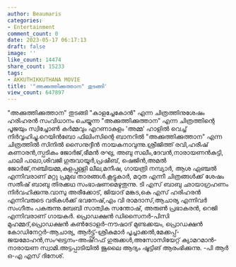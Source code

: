 ```yaml
---
author: Beaumaris
categories:
- Entertainment
comment_count: 0
date: 2023-05-17 06:17:13
draft: false
image: ''
like_count: 14474
share_count: 15233
tags:
- AKKUTHIKKUTHANA MOVIE
title: '"അക്കുത്തിക്കുത്താന" തുടങ്ങി'
view_count: 647897
---
```


"അക്കുത്തിക്കുത്താന" തുടങ്ങി "കാളച്ചേകോന്‍" എന്ന ചിത്രത്തിനുശേഷം ഹരിഹരന്‍ സംവിധാനം ചെയ്യുന്ന "അക്കുത്തിക്കുത്താന" എന്ന ചിത്രത്തിന്റെ പൂജയും സ്വിച്ചോൺ കർമ്മവും എറണാകുളം 'അമ്മ' ഹാളിൽ വെച്ച് നിർവ്വഹിച്ചു.റെയിന്‍ബോ ഫിലിംസിന്റെ ബാനറിൽ "അക്കുത്തിക്കുത്താന" എന്ന ചിത്രത്തിൽ സിനിൽ സൈനുദ്ദീൻ നായകനാവുന്നു.ശ്രീജിത്ത് രവി,ഹരീഷ് കണാരന്‍,സ്പടികം ജോര്‍ജ്,ഭീമന്‍ രഘു, അബു സലീം,ദേവന്‍,നാരായണന്‍കുട്ടി, ചാലി പാലാ,ശിവജി ഗുരുവായൂര്‍,പ്രഷീബ്, ഷെജിന്‍,അമല്‍ ജോര്‍ജ്,നഞ്ചിയമ്മ,കുളപ്പുള്ളി ലീല,മനീഷ, ഗായത്രി നമ്പ്യാര്‍, ആശ ഏഞ്ചല്‍ എന്നിവരാണ് മറ്റു പ്രമുഖ താരങ്ങൾ.കൂട്ടുകാര്‍, മറുത എന്നീ ചിത്രങ്ങള്‍ക്ക് ശേഷം സതീഷ് ബാബു തിരക്കഥ സംഭാഷണമെഴുതുന്നു. ടി എസ് ബാബു ഛായാഗ്രഹണം നിർവഹിക്കുന്നു.വാസു അരീക്കോട്, ജിയാദ് മങ്കട,കെ എസ് ഹരിഹരൻ എന്നിവരുടെ വരികൾക്ക് ഭവനേഷ്,എം വി രാമദാസ്,ആചാര്യ എന്നിവർ സംഗീതം പകരുന്നു.ബേബി സാത്വിക സന്തോഷ്, അരുണ്‍ പ്രഭാകരന്‍, റെജി എന്നിവരാണ് ഗായകർ. പ്രൊഡക്ഷന്‍ ഡിസൈനർ-പിസി മുഹമ്മദ്,പ്രൊഡക്ഷന്‍ കണ്‍ട്രോളർ-നൗഷാദ് മുണ്ടക്കയം, പ്രൊഡക്ഷന്‍ കോഡിനേറ്റർ-ആചാര്യ, ആര്‍ട്ട്സ്-ശ്രീകുമാര്‍ പൂച്ചാക്കൽ,മേക്കപ്പ്-ജയമോഹൻ,സംഘട്ടനം-അഷ്‌റഫ് ഗുരുക്കൾ,അസോസിയേറ്റ് ക്യാമറമാൻ-നാരായണ സ്വാമി.അട്ടപ്പാടിയിൽ ജൂലൈ ആദ്യം ഷൂട്ടിങ് ആരംഭിക്കുന്നു. -പി ആർ ഒ-എ എസ് ദിനേശ്.
